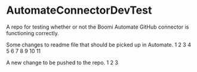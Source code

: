 # AutomateConnectorDevTest

A repo for testing whether or not the Boomi Automate GitHub connector is functioning correctly.

Some changes to readme file that should be picked up in Automate. 1 2 3 4 5 6 7 8 9 10 11

A new change to be pushed to the repo. 1 2 3
